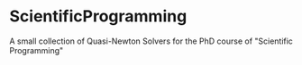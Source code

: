# ScientificProgramming
A small collection of Quasi-Newton Solvers for the PhD course of "Scientific Programming"
